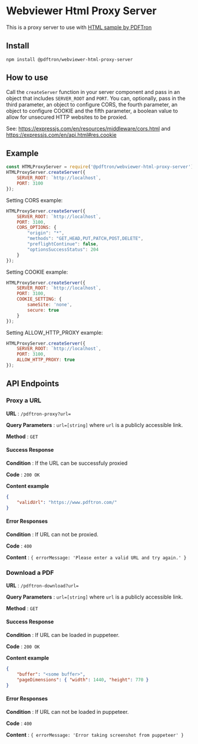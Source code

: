 # Webviewer Html Proxy Server
This is a proxy server to use with [HTML sample by PDFTron](https://github.com/PDFTron/webviewer-html-annotate-proxy)

## Install

```
npm install @pdftron/webviewer-html-proxy-server
```

## How to use

Call the `createServer` function in your server component and pass in an object that includes `SERVER_ROOT` and `PORT`. You can, optionally, pass in the third parameter, an object to configure CORS, the fourth parameter, an object to configure COOKIE and the fifth parameter, a boolean value to allow for unsecured HTTP websites to be proxied.

See: https://expressjs.com/en/resources/middleware/cors.html and https://expressjs.com/en/api.html#res.cookie

## Example
```javascript
const HTMLProxyServer = require('@pdftron/webviewer-html-proxy-server');
HTMLProxyServer.createServer({
    SERVER_ROOT: `http://localhost`,
    PORT: 3100
});
```

Setting CORS example:

```javascript
HTMLProxyServer.createServer({
    SERVER_ROOT: `http://localhost`,
    PORT: 3100,
    CORS_OPTIONS: {
        "origin": "*",
        "methods": "GET,HEAD,PUT,PATCH,POST,DELETE",
        "preflightContinue": false,
        "optionsSuccessStatus": 204
    }
});
```

Setting COOKIE example:

```javascript
HTMLProxyServer.createServer({
    SERVER_ROOT: `http://localhost`,
    PORT: 3100,
    COOKIE_SETTING: {
        sameSite: 'none',
        secure: true
    }
});
```

Setting ALLOW_HTTP_PROXY example:

```javascript
HTMLProxyServer.createServer({
    SERVER_ROOT: `http://localhost`,
    PORT: 3100,
    ALLOW_HTTP_PROXY: true
});
```

## API Endpoints
### Proxy a URL

**URL** : `/pdftron-proxy?url=`

**Query Parameters** : `url=[string]` where `url` is a publicly accessible link.

**Method** : `GET`

#### Success Response

**Condition** : If the URL can be successfuly proxied

**Code** : `200 OK`

**Content example**

```json
{
    "validUrl": "https://www.pdftron.com/"
}
```

#### Error Responses

**Condition** : If URL can not be proxied.

**Code** : `400`

**Content** : `{ errorMessage: 'Please enter a valid URL and try again.' }`

### Download a PDF

**URL** : `/pdftron-download?url=`

**Query Parameters** : `url=[string]` where `url` is a publicly accessible link.

**Method** : `GET`

#### Success Response

**Condition** : If URL can be loaded in puppeteer.

**Code** : `200 OK`

**Content example**

```json
{
    "buffer": "<some buffer>",
    "pageDimensions": { "width": 1440, "height": 770 }
}
```

#### Error Responses

**Condition** : If URL can not be loaded in puppeteer.

**Code** : `400`

**Content** : `{ errorMessage: 'Error taking screenshot from puppeteer' }`

